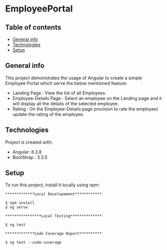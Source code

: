 # EmployeePortal

## Table of contents
  - [General info](#general-info)
  - [Technologies](#technologies)
  - [Setup](#setup)

## General info
This project demonstrates the usage of Angular to create a simple Employee Portal which serve the below mentioned feature:
* Landing Page : View the list of all Employees.
* Employee-Details Page : Select an employee on the Landing page and it will display all the details of the selected employee.
* Rating : On the Employee-Details page provision to rate the employee/ update the rating of the employee.
    
## Technologies
Project is created with:
* Angular: 8.3.8
* BootStrap : 3.3.5
    
## Setup
To run this project, install it locally using npm:

```
*************Local Developement************

$ npm install
$ ng serve

****************Local Testing************** 

$ ng test

*************Code Coverage Report**********

$ ng test --code-coverage
```